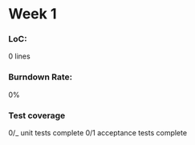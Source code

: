 # Week 1

### LoC:

0 lines

### Burndown Rate:

0%

### Test coverage

0/\_ unit tests complete
0/1 acceptance tests complete

